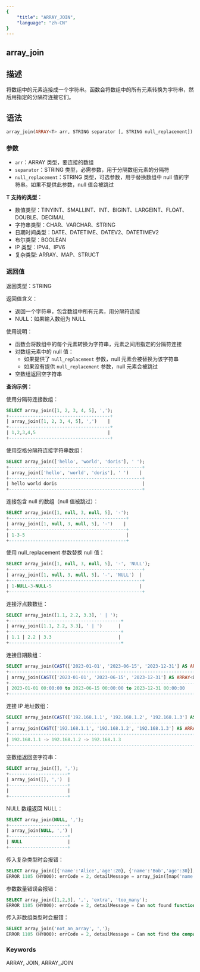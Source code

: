 ```yaml
---
{
    "title": "ARRAY_JOIN",
    "language": "zh-CN"
}
---
```


## array_join

<version since="2.0.0">

</version>

## 描述

将数组中的元素连接成一个字符串。函数会将数组中的所有元素转换为字符串，然后用指定的分隔符连接它们。

## 语法

```sql
array_join(ARRAY<T> arr, STRING separator [, STRING null_replacement])
```

### 参数

- `arr`：ARRAY<T> 类型，要连接的数组
- `separator`：STRING 类型，必需参数，用于分隔数组元素的分隔符
- `null_replacement`：STRING 类型，可选参数，用于替换数组中 null 值的字符串。如果不提供此参数，null 值会被跳过

**T 支持的类型：**
- 数值类型：TINYINT、SMALLINT、INT、BIGINT、LARGEINT、FLOAT、DOUBLE、DECIMAL
- 字符串类型：CHAR、VARCHAR、STRING
- 日期时间类型：DATE、DATETIME、DATEV2、DATETIMEV2
- 布尔类型：BOOLEAN
- IP 类型：IPV4、IPV6
- 复杂类型: ARRAY、MAP、STRUCT

### 返回值

返回类型：STRING

返回值含义：
- 返回一个字符串，包含数组中所有元素，用分隔符连接
- NULL：如果输入数组为 NULL

使用说明：
- 函数会将数组中的每个元素转换为字符串，元素之间用指定的分隔符连接
- 对数组元素中的 null 值：
  - 如果提供了 `null_replacement` 参数，null 元素会被替换为该字符串
  - 如果没有提供 `null_replacement` 参数，null 元素会被跳过
- 空数组返回空字符串

**查询示例：**

使用分隔符连接数组：
```sql
SELECT array_join([1, 2, 3, 4, 5], ',');
+--------------------------------------+
| array_join([1, 2, 3, 4, 5], ',')    |
+--------------------------------------+
| 1,2,3,4,5                           |
+--------------------------------------+
```

使用空格分隔符连接字符串数组：
```sql
SELECT array_join(['hello', 'world', 'doris'], ' ');
+--------------------------------------------------+
| array_join(['hello', 'world', 'doris'], ' ')    |
+--------------------------------------------------+
| hello world doris                                |
+--------------------------------------------------+
```

连接包含 null 的数组（null 值被跳过）：
```sql
SELECT array_join([1, null, 3, null, 5], '-');
+--------------------------------------------+
| array_join([1, null, 3, null, 5], '-')    |
+--------------------------------------------+
| 1-3-5                                      |
+--------------------------------------------+
```

使用 null_replacement 参数替换 null 值：
```sql
SELECT array_join([1, null, 3, null, 5], '-', 'NULL');
+--------------------------------------------------+
| array_join([1, null, 3, null, 5], '-', 'NULL')  |
+--------------------------------------------------+
| 1-NULL-3-NULL-5                                 |
+--------------------------------------------------+
```

连接浮点数数组：
```sql
SELECT array_join([1.1, 2.2, 3.3], ' | ');
+------------------------------------------+
| array_join([1.1, 2.2, 3.3], ' | ')      |
+------------------------------------------+
| 1.1 | 2.2 | 3.3                         |
+------------------------------------------+
```

连接日期数组：
```sql
SELECT array_join(CAST(['2023-01-01', '2023-06-15', '2023-12-31'] AS ARRAY<DATETIME>), ' to ');
+-----------------------------------------------------------------------------------------+
| array_join(CAST(['2023-01-01', '2023-06-15', '2023-12-31'] AS ARRAY<DATETIME>), ' to ') |
+-----------------------------------------------------------------------------------------+
| 2023-01-01 00:00:00 to 2023-06-15 00:00:00 to 2023-12-31 00:00:00                       |
+-----------------------------------------------------------------------------------------+
```

连接 IP 地址数组：
```sql
SELECT array_join(CAST(['192.168.1.1', '192.168.1.2', '192.168.1.3'] AS ARRAY<IPV4>), ' -> ');
+----------------------------------------------------------------------------------+
| array_join(CAST(['192.168.1.1', '192.168.1.2', '192.168.1.3'] AS ARRAY<IPV4>), ' -> ') |
+----------------------------------------------------------------------------------+
| 192.168.1.1 -> 192.168.1.2 -> 192.168.1.3                                       |
+----------------------------------------------------------------------------------+
```
空数组返回空字符串：
```sql
SELECT array_join([], ',');
+----------------------+
| array_join([], ',')  |
+----------------------+
|                      |
+----------------------+
```

NULL 数组返回 NULL：
```sql
SELECT array_join(NULL, ',');
+----------------------+
| array_join(NULL, ',') |
+----------------------+
| NULL                 |
+----------------------+
```

传入复杂类型时会报错：
```sql
SELECT array_join([{'name':'Alice','age':20}, {'name':'Bob','age':30}], '; ');
ERROR 1105 (HY000): errCode = 2, detailMessage = array_join([map('name', 'Alice', 'age','20'), map('name', 'Bob', 'age','30')], '; ') does not support type: MAP<TEXT,TEXT>
```

参数数量错误会报错：
```sql
SELECT array_join([1,2,3], ',', 'extra', 'too_many');
ERROR 1105 (HY000): errCode = 2, detailMessage = Can not found function 'array_join' which has 4 arity. Candidate functions are: [array_join(Expression, Expression, Expression), array_join(Expression, Expression)]
```

传入非数组类型时会报错：
```sql
SELECT array_join('not_an_array', ',');
ERROR 1105 (HY000): errCode = 2, detailMessage = Can not find the compatibility function signature: array_join(VARCHAR(12), VARCHAR(1))
```

### Keywords

ARRAY, JOIN, ARRAY_JOIN
